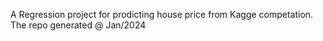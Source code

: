 A Regression project for prodicting house price from Kagge competation. The repo generated @ Jan/2024
